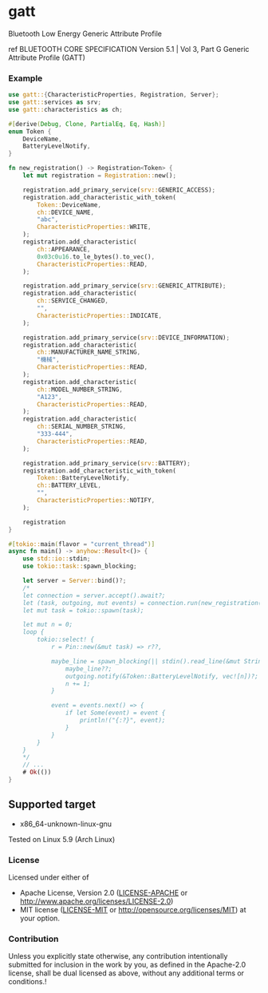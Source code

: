 # gatt

Bluetooth Low Energy Generic Attribute Profile

ref BLUETOOTH CORE SPECIFICATION Version 5.1 | Vol 3, Part G
    Generic Attribute Profile (GATT)

### Example

```rust
use gatt::{CharacteristicProperties, Registration, Server};
use gatt::services as srv;
use gatt::characteristics as ch;

#[derive(Debug, Clone, PartialEq, Eq, Hash)]
enum Token {
    DeviceName,
    BatteryLevelNotify,
}

fn new_registration() -> Registration<Token> {
    let mut registration = Registration::new();

    registration.add_primary_service(srv::GENERIC_ACCESS);
    registration.add_characteristic_with_token(
        Token::DeviceName,
        ch::DEVICE_NAME,
        "abc",
        CharacteristicProperties::WRITE,
    );
    registration.add_characteristic(
        ch::APPEARANCE,
        0x03c0u16.to_le_bytes().to_vec(),
        CharacteristicProperties::READ,
    );

    registration.add_primary_service(srv::GENERIC_ATTRIBUTE);
    registration.add_characteristic(
        ch::SERVICE_CHANGED,
        "",
        CharacteristicProperties::INDICATE,
    );

    registration.add_primary_service(srv::DEVICE_INFORMATION);
    registration.add_characteristic(
        ch::MANUFACTURER_NAME_STRING,
        "機械",
        CharacteristicProperties::READ,
    );
    registration.add_characteristic(
        ch::MODEL_NUMBER_STRING,
        "A123",
        CharacteristicProperties::READ,
    );
    registration.add_characteristic(
        ch::SERIAL_NUMBER_STRING,
        "333-444",
        CharacteristicProperties::READ,
    );

    registration.add_primary_service(srv::BATTERY);
    registration.add_characteristic_with_token(
        Token::BatteryLevelNotify,
        ch::BATTERY_LEVEL,
        "",
        CharacteristicProperties::NOTIFY,
    );

    registration
}

#[tokio::main(flavor = "current_thread")]
async fn main() -> anyhow::Result<()> {
    use std::io::stdin;
    use tokio::task::spawn_blocking;

    let server = Server::bind()?;
    /*
    let connection = server.accept().await?;
    let (task, outgoing, mut events) = connection.run(new_registration());
    let mut task = tokio::spawn(task);

    let mut n = 0;
    loop {
        tokio::select! {
            r = Pin::new(&mut task) => r??,

            maybe_line = spawn_blocking(|| stdin().read_line(&mut String::new())) => {
                maybe_line??;
                outgoing.notify(&Token::BatteryLevelNotify, vec![n])?;
                n += 1;
            }

            event = events.next() => {
                if let Some(event) = event {
                    println!("{:?}", event);
                }
            }
        }
    }
    */
    // ...
    # Ok(())
}
```

## Supported target

- x86_64-unknown-linux-gnu

Tested on Linux 5.9 (Arch Linux)

### License

Licensed under either of
* Apache License, Version 2.0
  ([LICENSE-APACHE](LICENSE-APACHE) or http://www.apache.org/licenses/LICENSE-2.0)
* MIT license
  ([LICENSE-MIT](LICENSE-MIT) or http://opensource.org/licenses/MIT)
at your option.

### Contribution

Unless you explicitly state otherwise, any contribution intentionally submitted
for inclusion in the work by you, as defined in the Apache-2.0 license, shall be
dual licensed as above, without any additional terms or conditions.!
